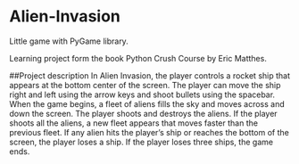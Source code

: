# Alien-Invasion
Little game with PyGame library.

Learning project form the book Python Crush Course by Eric Matthes.

##Project description
In Alien Invasion, the player controls a rocket ship that appears at the bottom center of the screen.
The player can move the ship right and left using the arrow keys and shoot bullets using the spacebar. 
When the game begins, a fleet of aliens fills the sky and moves across and down the screen. 
The player shoots and destroys the aliens. 
If the player shoots all the aliens, a new fleet appears that moves faster than the previous fleet. 
If any alien hits the player’s ship or reaches the bottom of the screen, the player loses a ship. 
If the player loses three ships, the game ends.